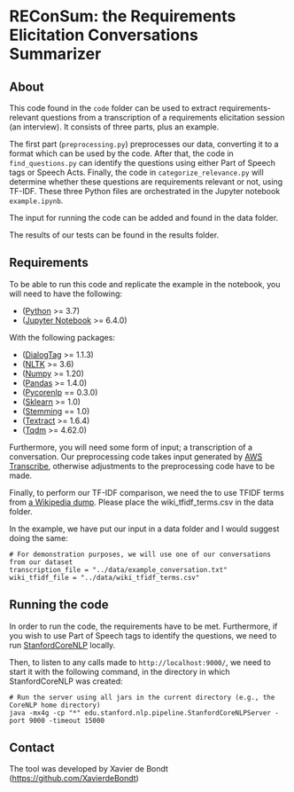 # REConSum: the Requirements Elicitation Conversations Summarizer
## About
This code found in the `code` folder can be used to extract requirements-relevant questions from a transcription of a requirements elicitation session (an interview). It consists of three parts, plus an example. 

The first part (`preprocessing.py`) preprocesses our data, converting it to a format which can be used by the code. 
After that, the code in `find_questions.py` can identify the questions using either Part of Speech tags or Speech Acts. 
Finally, the code in `categorize_relevance.py` will determine whether these questions are requirements relevant or not, using TF-IDF.
These three Python files are orchestrated in the Jupyter notebook `example.ipynb`. 

The input for running the code can be added and found in the data folder.

The results of our tests can be found in the results folder.

## Requirements
To be able to run this code and replicate the example in the notebook, you will need to have the following:
- ([Python](https://www.python.org/downloads/) >= 3.7)
- ([Jupyter Notebook](https://jupyter.org/install) >= 6.4.0)

With the following packages:
- ([DialogTag](https://pypi.org/project/DialogTag/) >= 1.1.3)
- ([NLTK](https://www.nltk.org/install.html) >= 3.6)
- ([Numpy](https://pypi.org/project/numpy/) >= 1.20)
- ([Pandas](https://pypi.org/project/pandas/) >= 1.4.0)
- ([Pycorenlp](https://pypi.org/project/pycorenlp/) == 0.3.0)
- ([Sklearn](https://pypi.org/project/scikit-learn/) >= 1.0)
- ([Stemming](https://pypi.org/project/stemming/) == 1.0)
- ([Textract](https://pypi.org/project/textract/) >= 1.6.4)
- ([Tqdm](https://pypi.org/project/tqdm/) >= 4.62.0)

Furthermore, you will need some form of input; a transcription of a conversation. Our preprocessing code takes input generated by [AWS Transcribe](https://aws.amazon.com/transcribe/), otherwise adjustments to the preprocessing code have to be made.

Finally, to perform our TF-IDF comparison, we need the to use TFIDF terms from [a Wikipedia dump](https://github.com/SmartDataAnalytics/Wikipedia_TF_IDF_Dataset). Please place the wiki_tfidf_terms.csv in the data folder. 

In the example, we have put our input in a data folder and I would suggest doing the same:
<pre><code># For demonstration purposes, we will use one of our conversations from our dataset
transcription_file = "../data/example_conversation.txt"
wiki_tfidf_file = "../data/wiki_tfidf_terms.csv"
</code></pre>



## Running the code
In order to run the code, the requirements have to be met. Furthermore, if you wish to use Part of Speech tags to identify the questions, we need to run [StanfordCoreNLP](https://stanfordnlp.github.io/CoreNLP/download.html) locally.

Then, to listen to any calls made to `http://localhost:9000/`, we need to start it with the following command, in the directory in which StanfordCoreNLP was created:
<pre><code># Run the server using all jars in the current directory (e.g., the CoreNLP home directory)
java -mx4g -cp "*" edu.stanford.nlp.pipeline.StanfordCoreNLPServer -port 9000 -timeout 15000
</code></pre>


## Contact
The tool was developed by Xavier de Bondt (https://github.com/XavierdeBondt)
